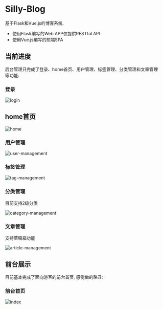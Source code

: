 # Silly-Blog

基于Flask和Vue.js的博客系统.

* 使用Flask编写的Web APP仅提供RESTful API
* 使用Vue.js编写的前端SPA

## 当前进度

后台管理只完成了登录、home首页、用户管理、标签管理、分类管理和文章管理等功能:

### 登录

![login](https://raw.githubusercontent.com/garenchan/silly-blog/master/docs/snapshots/login.gif)

## home首页

![home](https://raw.githubusercontent.com/garenchan/silly-blog/master/docs/snapshots/home.gif)

### 用户管理

![user-management](https://raw.githubusercontent.com/garenchan/silly-blog/master/docs/snapshots/user-management.gif)

### 标签管理

![tag-management](https://raw.githubusercontent.com/garenchan/silly-blog/master/docs/snapshots/tag-management.gif)

### 分类管理

目前支持2级分类

![category-management](https://raw.githubusercontent.com/garenchan/silly-blog/master/docs/snapshots/category-management.gif)

### 文章管理

支持草稿箱功能

![article-management](https://github.com/garenchan/silly-blog/blob/master/docs/snapshots/article-management.gif?raw=true)

## 前台展示

目前基本完成了面向游客的前台首页, 感觉做的略丑:

### 前台首页

![index](https://raw.githubusercontent.com/garenchan/silly-blog/master/docs/snapshots/index.png)
